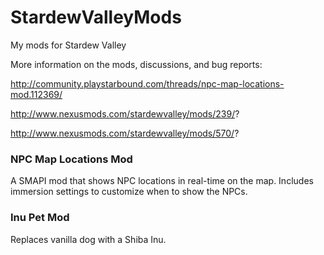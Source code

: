 # StardewValleyMods
My mods for Stardew Valley

More information on the mods, discussions, and bug reports:

http://community.playstarbound.com/threads/npc-map-locations-mod.112369/

http://www.nexusmods.com/stardewvalley/mods/239/?

http://www.nexusmods.com/stardewvalley/mods/570/?


### NPC Map Locations Mod
A SMAPI mod that shows NPC locations in real-time on the map. Includes immersion settings to customize when to show the NPCs.

###  Inu Pet Mod
Replaces vanilla dog with a Shiba Inu.




